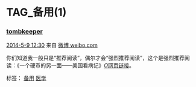 # TAG_备用(1)

### [tombkeeper](https://weibo.com/101174?refer_flag=1005055015_)  

[2014-5-9 12:30](https://weibo.com/1401527553/B3tMvoiVc?from=page_1005051401527553_profile&wvr=6&mod=weibotime) 来自 [微博 weibo.com](http://weibo.com/)

你们知道我一般只是“推荐阅读”，偶尔才会“强烈推荐阅读”，这个是强烈推荐阅读：《一个硬币的另一面——美国看病记》[*O*网页链接](http://t.cn/8sr3PW6)。 

标签： [备用](https://weibo.com/1401527553/profile?is_tag=1&tag_name=%E5%A4%87%E7%94%A8) [医学](https://weibo.com/1401527553/profile?is_tag=1&tag_name=%E5%8C%BB%E5%AD%A6)

